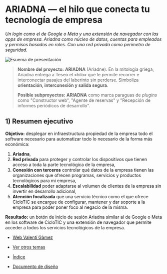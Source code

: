 # ARIADNA — el hilo que conecta tu tecnología de empresa

*Un login como el de Google o Meta y una extensión de navegador con las apps de empresa. Ariadna como núcleo de datos, cuentas para empleados y permisos basados en roles. Con una red privada como perímetro de seguridad.*

![Esuema de presentación](/_media/presentacion-esquema.png)

> **Nombre del proyecto:** **ARIADNA** (Ariadne). En la mitología griega, Ariadna entrega a Teseo el «hilo» que le permite recorrer e interconectar pasajes del laberinto sin perderse. Simboliza **orientación, interconexión y salida segura**.
> 
> **Posible subproyectos:** **ARIADNA** como marca paraguas de *plugins* como "Constructor web", "Agente de reservas" y "Recepción de informes periódicos de desarrollo".

## 1) Resumen ejecutivo
**Objetivo:** desplegar en infraestructura propiedad de la empresa todo el software necesario para automatizar todo lo necesario de la forma más económica:  
1) **Ariadna**,  
2) **Red privada** para proteger y controlar los dispositivos que tienen acceso a toda la parte tecnológica de la empresa,  
3) **Conexión con terceros** controlar qué datos de la empresa tienen las organizaciones que ofrecen programas, servicios y productos tecnológicos para mi empresa,
4) **Escalabilidad** poder adaptarse al volumen de clientes de la empresa sin invertir en desarrollo adicional,
5) **Atención focalizada** que una servicio técnico como el que ofrece CicloTIC se encargue de configurar, mantener y dar soporte a la empresa para poder poner foco al negacio de la misma. 

**Resultado:** un botón de inicio de sesión Ariadna similar al de Google o Meta en los software de CicloTIC y una extensión de navegador que permite acceder a todos los servicios tecnológicos de la empresa.

* [Web Valentí Gàmez](https://valentigamez.com)

* [Ver otros temas](/)

* [Índice](/ariadna/)

* [Documento de diseño](ariadna/documento_diseno_de_software)

